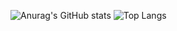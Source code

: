 ![Anurag's GitHub stats](https://github-readme-stats.vercel.app/api?username=uhihi09&show_icons=true&theme=radical)
![Top Langs](https://github-readme-stats.vercel.app/api/top-langs/?username=anuraghazra&layout=compact)
